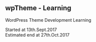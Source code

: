 ## wpTheme - Learning

WordPress Theme Development Learning

Started at 13th.Sept.2017 <br />
Estimated end at 27th.Oct.2017